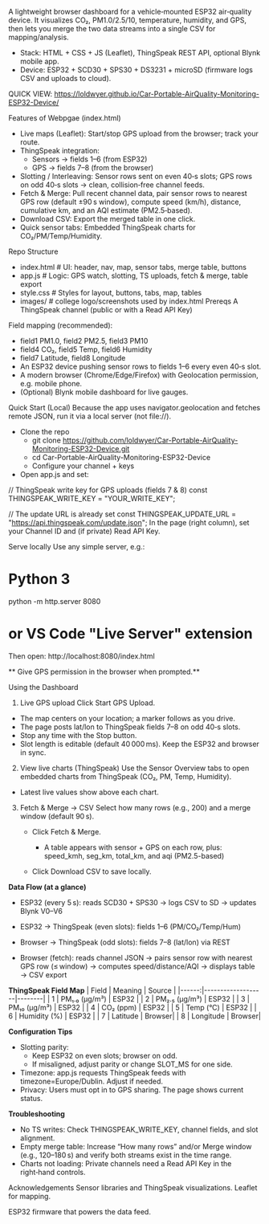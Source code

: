 A lightweight browser dashboard for a vehicle‑mounted ESP32 air‑quality device.
It visualizes CO₂, PM1.0/2.5/10, temperature, humidity, and GPS, then lets you merge the two data streams into a single CSV for mapping/analysis.

* Stack: HTML + CSS + JS (Leaflet), ThingSpeak REST API, optional Blynk mobile app.
* Device: ESP32 + SCD30 + SPS30 + DS3231 + microSD (firmware logs CSV and uploads to cloud).

QUICK VIEW: https://loldwyer.github.io/Car-Portable-AirQuality-Monitoring-ESP32-Device/

Features of Webpgae (index.html)
* Live maps (Leaflet): Start/stop GPS upload from the browser; track your route.
* ThingSpeak integration:
    * Sensors → fields 1–6 (from ESP32)
    * GPS → fields 7–8 (from the browser)
* Slotting / Interleaving: Sensor rows sent on even 40‑s slots; GPS rows on odd 40‑s slots → clean, collision‑free channel feeds.
* Fetch & Merge: Pull recent channel data, pair sensor rows to nearest GPS row (default ±90 s window), compute speed (km/h), distance, cumulative km, and an AQI estimate (PM2.5‑based).
* Download CSV: Export the merged table in one click.
* Quick sensor tabs: Embedded ThingSpeak charts for CO₂/PM/Temp/Humidity.

Repo Structure
* index.html     # UI: header, nav, map, sensor tabs, merge table, buttons
* app.js         # Logic: GPS watch, slotting, TS uploads, fetch & merge, table export
* style.css      # Styles for layout, buttons, tabs, map, tables
* images/        # college logo/screenshots used by index.html
Prereqs
A ThingSpeak channel (public or with a Read API Key)

Field mapping (recommended):
* field1 PM1.0, field2 PM2.5, field3 PM10
* field4 CO₂, field5 Temp, field6 Humidity
* field7 Latitude, field8 Longitude
* An ESP32 device pushing sensor rows to fields 1–6 every even 40‑s slot.
* A modern browser (Chrome/Edge/Firefox) with Geolocation permission, e.g. mobile phone.
* (Optional) Blynk mobile dashboard for live gauges.

Quick Start (Local)
Because the app uses navigator.geolocation and fetches remote JSON, run it via a local server (not file://).

* Clone the repo
  * git clone https://github.com/loldwyer/Car-Portable-AirQuality-Monitoring-ESP32-Device.git
  * cd Car-Portable-AirQuality-Monitoring-ESP32-Device
  * Configure your channel + keys
* Open app.js and set:

// ThingSpeak write key for GPS uploads (fields 7 & 8)
const THINGSPEAK_WRITE_KEY = "YOUR_WRITE_KEY";

// The update URL is already set
const THINGSPEAK_UPDATE_URL = "https://api.thingspeak.com/update.json";
In the page (right column), set your Channel ID and (if private) Read API Key.

Serve locally
Use any simple server, e.g.:
# Python 3
python -m http.server 8080
# or VS Code "Live Server" extension
Then open: http://localhost:8080/index.html

** Give GPS permission in the browser when prompted.**

Using the Dashboard
1) Live GPS upload
Click Start GPS Upload.

* The map centers on your location; a marker follows as you drive.
* The page posts lat/lon to ThingSpeak fields 7–8 on odd 40‑s slots.
* Stop any time with the Stop button.
* Slot length is editable (default 40 000 ms). Keep the ESP32 and browser in sync.

2) View live charts (ThingSpeak)
Use the Sensor Overview tabs to open embedded charts from ThingSpeak (CO₂, PM, Temp, Humidity).
* Latest live values show above each chart.

3) Fetch & Merge → CSV
Select how many rows (e.g., 200) and a merge window (default 90 s).

   * Click Fetch & Merge.
      * A table appears with sensor + GPS on each row, plus: speed_kmh, seg_km, total_km, and aqi (PM2.5-based)
   
   * Click Download CSV to save locally.


**Data Flow (at a glance)**
* ESP32 (every 5 s): reads SCD30 + SPS30 → logs CSV to SD → updates Blynk V0–V6
* ESP32 → ThingSpeak (even slots): fields 1–6 (PM/CO₂/Temp/Hum)
* Browser → ThingSpeak (odd slots): fields 7–8 (lat/lon) via REST

* Browser (fetch): reads channel JSON → pairs sensor row with nearest GPS row (≤ window) → computes speed/distance/AQI → displays table → CSV export

**ThingSpeak Field Map**
| Field | Meaning           | Source |
|------:|-------------------|--------|
| 1     | PM₁.₀ (µg/m³)     | ESP32  |
| 2     | PM₂.₅ (µg/m³)     | ESP32  |
| 3     | PM₁₀ (µg/m³)      | ESP32  |
| 4     | CO₂ (ppm)         | ESP32  |
| 5     | Temp (°C)         | ESP32  |
| 6     | Humidity (%)      | ESP32  |
| 7     | Latitude          | Browser|
| 8     | Longitude         | Browser|

**Configuration Tips**
* Slotting parity:
   * Keep ESP32 on even slots; browser on odd.
   * If misaligned, adjust parity or change SLOT_MS for one side.
* Timezone: app.js requests ThingSpeak feeds with timezone=Europe/Dublin. Adjust if needed.
* Privacy: Users must opt in to GPS sharing. The page shows current status.


**Troubleshooting**
* No TS writes: Check THINGSPEAK_WRITE_KEY, channel fields, and slot alignment.
* Empty merge table: Increase “How many rows” and/or Merge window (e.g., 120–180 s) and verify both streams exist in the time range.
* Charts not loading: Private channels need a Read API Key in the right‑hand controls.

Acknowledgements
Sensor libraries and ThingSpeak visualizations.
Leaflet for mapping.

ESP32 firmware that powers the data feed.
